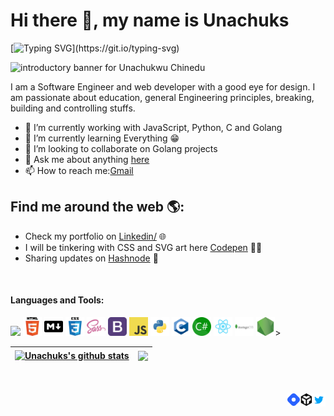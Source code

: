# Hi there 👋, my name is Unachuks

[![Typing SVG](https://readme-typing-svg.herokuapp.com?size=30&color=C0BD8D&center=true&multiline=true&width=800&lines=Here's+my+profile.+Feel+free+to+connect.)](https://git.io/typing-svg)

<img src="/assets/Profile Header-v2.jpg" alt="introductory banner for Unachukwu Chinedu">

I am a Software Engineer and web developer with a good eye for design.
I am passionate about education, general Engineering principles, breaking, building and controlling stuffs.

- 🔭 I’m currently working with JavaScript, Python, C and Golang
- 🌱 I’m currently learning Everything 😁
- 👯 I’m looking to collaborate on Golang projects
- 💬 Ask me about anything [here](https://github.com/marceesty/marceesty/issues)
- 📫 How to reach me:[Gmail](www.gmail.com)

## Find me around the web 🌎:
- Check my portfolio on <a href="www.linkedin.com/in/unachuks">Linkedin/</a> 🌐
- I will be tinkering with CSS and SVG art here <a href="https://codepen.io/unachuks"> Codepen</a> 👨‍💻
- Sharing updates on <a href="https://unachuks.hashnode.dev/">Hashnode</a> 💼
<br />

#### Languages and Tools:


<code><img height="30" src="https://github.com/github/explore/tree/main/topics/go/go.png"></code>
<code><img height="30" src="https://github.com/github/explore/blob/main/topics/html/html.png"></code>
<code><img height="30" src="https://github.com/github/explore/blob/main/topics/markdown/markdown.png"></code>
<code><img height="30" src="https://github.com/github/explore/blob/main/topics/css/css.png"></code>
<code><img height="30" src="https://github.com/github/explore/blob/main/topics/sass/sass.png"></code>
<code><img height="30" src="https://github.com/github/explore/blob/main/topics/bootstrap/bootstrap.png"></code>
<code><img height="30" src="https://raw.githubusercontent.com/github/explore/80688e429a7d4ef2fca1e82350fe8e3517d3494d/topics/javascript/javascript.png"></code>
<code><img height="30" src="https://github.com/github/explore/blob/main/topics/python/python.png"></code>
<code><img height="30" src="https://github.com/github/explore/blob/main/topics/c/c.png"></code>
<code><img height="30" src="https://github.com/github/explore/blob/main/topics/csharp/csharp.png"></code>
<code><img height="30" src="https://raw.githubusercontent.com/github/explore/80688e429a7d4ef2fca1e82350fe8e3517d3494d/topics/react/react.png"></code>
<code><img height="30" src="https://github.com/github/explore/blob/main/topics/mongodb/mongodb.png"></code>
<code><img height="30" src="https://raw.githubusercontent.com/github/explore/80688e429a7d4ef2fca1e82350fe8e3517d3494d/topics/nodejs/nodejs.png"></code>>



| <a href="https://github.com/marceesty/github-readme-stats"><img align="center" src="https://github-readme-stats.vercel.app/api?username=marceesty&show_icons=true&include_all_commits=true&theme=dark&count_private=true&hide_border=true&border_radius=2&hide=stars" alt="Unachuks's github stats" /></a> | <a href="https://github.com/marceesty/github-readme-stats"><img align="center" src="https://github-readme-stats.vercel.app/api/top-langs/?username=marceesty&layout=compact&theme=dark&hide_border=true&hide=html,css" /></a> |
| ------------- | ------------- |

<br />
<br />

<a href="https://twitter.com/CUnachuks">
  <img align="right" alt="Unachukwu Chinedu | Twitter" width="21px" src="https://github.com/github/explore/blob/main/topics/twitter/twitter.png" />
</a>
<a href="https://codepen.io/unachuks">
  <img align="right" alt="Adebayo Samuel | CodeSandbox" width="20px" src="https://raw.githubusercontent.com/anuraghazra/anuraghazra/master/assets/codesandbox.svg"/>
</a>
<a href="https://unachuks.hashnode.dev/">
  <img align="right" alt="Unachukwu Chinedu | Hashnode" width="20px" src="https://github.com/dephraiim/hacknode/blob/345ccd76108f9cc43430e606ee7dcf3030646dbe/assets/hashnode.png"/>
</a>

